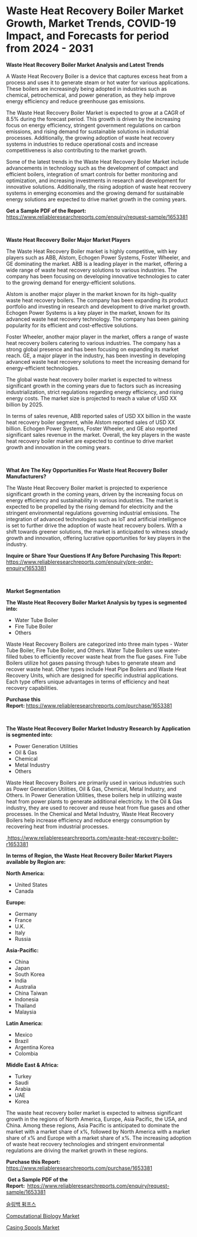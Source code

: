 <p><h1>Waste Heat Recovery Boiler Market Growth, Market Trends, COVID-19 Impact, and Forecasts for period from 2024 - 2031</h1></p><p><strong>Waste Heat Recovery Boiler Market Analysis and Latest Trends</strong></p>
<p><p>A Waste Heat Recovery Boiler is a device that captures excess heat from a process and uses it to generate steam or hot water for various applications. These boilers are increasingly being adopted in industries such as chemical, petrochemical, and power generation, as they help improve energy efficiency and reduce greenhouse gas emissions.</p><p>The Waste Heat Recovery Boiler Market is expected to grow at a CAGR of 8.5% during the forecast period. This growth is driven by the increasing focus on energy efficiency, stringent government regulations on carbon emissions, and rising demand for sustainable solutions in industrial processes. Additionally, the growing adoption of waste heat recovery systems in industries to reduce operational costs and increase competitiveness is also contributing to the market growth.</p><p>Some of the latest trends in the Waste Heat Recovery Boiler Market include advancements in technology such as the development of compact and efficient boilers, integration of smart controls for better monitoring and optimization, and increasing investments in research and development for innovative solutions. Additionally, the rising adoption of waste heat recovery systems in emerging economies and the growing demand for sustainable energy solutions are expected to drive market growth in the coming years.</p></p>
<p><strong>Get a Sample PDF of the Report:&nbsp;</strong> <a href="https://www.reliableresearchreports.com/enquiry/request-sample/1653381">https://www.reliableresearchreports.com/enquiry/request-sample/1653381</a></p>
<p>&nbsp;</p>
<p><strong>Waste Heat Recovery Boiler Major Market Players</strong></p>
<p><p>The Waste Heat Recovery Boiler market is highly competitive, with key players such as ABB, Alstom, Echogen Power Systems, Foster Wheeler, and GE dominating the market. ABB is a leading player in the market, offering a wide range of waste heat recovery solutions to various industries. The company has been focusing on developing innovative technologies to cater to the growing demand for energy-efficient solutions.</p><p>Alstom is another major player in the market known for its high-quality waste heat recovery boilers. The company has been expanding its product portfolio and investing in research and development to drive market growth. Echogen Power Systems is a key player in the market, known for its advanced waste heat recovery technology. The company has been gaining popularity for its efficient and cost-effective solutions.</p><p>Foster Wheeler, another major player in the market, offers a range of waste heat recovery boilers catering to various industries. The company has a strong global presence and has been focusing on expanding its market reach. GE, a major player in the industry, has been investing in developing advanced waste heat recovery solutions to meet the increasing demand for energy-efficient technologies.</p><p>The global waste heat recovery boiler market is expected to witness significant growth in the coming years due to factors such as increasing industrialization, strict regulations regarding energy efficiency, and rising energy costs. The market size is projected to reach a value of USD XX billion by 2025.</p><p>In terms of sales revenue, ABB reported sales of USD XX billion in the waste heat recovery boiler segment, while Alstom reported sales of USD XX billion. Echogen Power Systems, Foster Wheeler, and GE also reported significant sales revenue in the market. Overall, the key players in the waste heat recovery boiler market are expected to continue to drive market growth and innovation in the coming years.</p></p>
<p>&nbsp;</p>
<p><strong>What Are The Key Opportunities For Waste Heat Recovery Boiler Manufacturers?</strong></p>
<p><p>The Waste Heat Recovery Boiler market is projected to experience significant growth in the coming years, driven by the increasing focus on energy efficiency and sustainability in various industries. The market is expected to be propelled by the rising demand for electricity and the stringent environmental regulations governing industrial emissions. The integration of advanced technologies such as IoT and artificial intelligence is set to further drive the adoption of waste heat recovery boilers. With a shift towards greener solutions, the market is anticipated to witness steady growth and innovation, offering lucrative opportunities for key players in the industry.</p></p>
<p><strong>Inquire or Share Your Questions If Any Before Purchasing This Report:</strong> <a href="https://www.reliableresearchreports.com/enquiry/pre-order-enquiry/1653381">https://www.reliableresearchreports.com/enquiry/pre-order-enquiry/1653381</a></p>
<p>&nbsp;</p>
<p><strong>Market Segmentation</strong></p>
<p><strong>The Waste Heat Recovery Boiler Market Analysis by types is segmented into:</strong></p>
<p><ul><li>Water Tube Boiler</li><li>Fire Tube Boiler</li><li>Others</li></ul></p>
<p><p>Waste Heat Recovery Boilers are categorized into three main types - Water Tube Boiler, Fire Tube Boiler, and Others. Water Tube Boilers use water-filled tubes to efficiently recover waste heat from the flue gases. Fire Tube Boilers utilize hot gases passing through tubes to generate steam and recover waste heat. Other types include Heat Pipe Boilers and Waste Heat Recovery Units, which are designed for specific industrial applications. Each type offers unique advantages in terms of efficiency and heat recovery capabilities.</p></p>
<p><strong>Purchase this Report:&nbsp;</strong><a href="https://www.reliableresearchreports.com/purchase/1653381">https://www.reliableresearchreports.com/purchase/1653381</a></p>
<p>&nbsp;</p>
<p><strong>The Waste Heat Recovery Boiler Market Industry Research by Application is segmented into:</strong></p>
<p><ul><li>Power Generation Utilities</li><li>Oil & Gas</li><li>Chemical</li><li>Metal Industry</li><li>Others</li></ul></p>
<p><p>Waste Heat Recovery Boilers are primarily used in various industries such as Power Generation Utilities, Oil & Gas, Chemical, Metal Industry, and Others. In Power Generation Utilities, these boilers help in utilizing waste heat from power plants to generate additional electricity. In the Oil & Gas industry, they are used to recover and reuse heat from flue gases and other processes. In the Chemical and Metal Industry, Waste Heat Recovery Boilers help increase efficiency and reduce energy consumption by recovering heat from industrial processes.</p></p>
<p><a href="https://www.reliableresearchreports.com/waste-heat-recovery-boiler-r1653381">&nbsp;https://www.reliableresearchreports.com/waste-heat-recovery-boiler-r1653381</a></p>
<p><strong>In terms of Region, the Waste Heat Recovery Boiler Market Players available by Region are:</strong></p>
<p>
    <p> <strong> North America: </strong>
        <ul>
            <li>United States</li>
            <li>Canada</li>
        </ul>
        </p> 
    <p> <strong> Europe: </strong>
        <ul>
            <li>Germany</li>
            <li>France</li>
            <li>U.K.</li>
            <li>Italy</li>
            <li>Russia</li>
        </ul>
        </p> 
    <p> <strong> Asia-Pacific: </strong>
        <ul>
            <li>China</li>
            <li>Japan</li>
            <li>South Korea</li>
            <li>India</li>
            <li>Australia</li>
            <li>China Taiwan</li>
            <li>Indonesia</li>
            <li>Thailand</li>
            <li>Malaysia</li>
        </ul>
        </p> 
    <p> <strong> Latin America: </strong>
        <ul>
            <li>Mexico</li>
            <li>Brazil</li>
            <li>Argentina Korea</li>
            <li>Colombia</li>
        </ul>
        </p> 
    <p> <strong> Middle East & Africa: </strong>
        <ul>
            <li>Turkey</li>
            <li>Saudi</li>
            <li>Arabia</li>
            <li>UAE</li>
            <li>Korea</li>
        </ul>
    </p>
    </p>
<p><p>The waste heat recovery boiler market is expected to witness significant growth in the regions of North America, Europe, Asia Pacific, the USA, and China. Among these regions, Asia Pacific is anticipated to dominate the market with a market share of x%, followed by North America with a market share of x% and Europe with a market share of x%. The increasing adoption of waste heat recovery technologies and stringent environmental regulations are driving the market growth in these regions.</p></p>
<p><strong>Purchase this Report: </strong><a href="https://www.reliableresearchreports.com/purchase/1653381">https://www.reliableresearchreports.com/purchase/1653381</a></p>
<p>&nbsp;<strong>Get a Sample PDF of the Report:&nbsp;&nbsp;</strong><a href="https://www.reliableresearchreports.com/enquiry/request-sample/1653381">https://www.reliableresearchreports.com/enquiry/request-sample/1653381</a></p>
<p><strong></strong></p>
<p><p><a href="https://medium.com/@wheelgg5674537/%EC%8A%AC%EB%A7%81%EB%B0%B1-%ED%8E%8C%ED%94%84-%EC%8B%9C%EC%9E%A5-%EC%8B%9C%EC%9E%A5-cagr-%EC%8B%9C%EC%9E%A5-%ED%8A%B8%EB%A0%8C%EB%93%9C-%EB%B0%8F-%EC%84%B1%EC%9E%A5-%EC%A0%84%EB%9E%B5%EC%97%90-%EB%8C%80%ED%95%9C-%ED%86%B5%EC%B0%B0%EB%A0%A5-6230ce06a5e5">슬링백 펌프스</a></p><p><a href="https://www.linkedin.com/pulse/computational-biology-market-furnishes-information-share-6trqe">Computational Biology Market</a></p><p><a href="https://www.linkedin.com/pulse/casing-spools-market-share-evolution-growth-trends-2024-l2ule">Casing Spools Market</a></p></p>